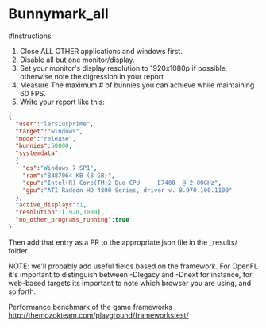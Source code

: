 # Bunnymark_all

#Instructions

1. Close ALL OTHER applications and windows first.
2. Disable all but one monitor/display.
3. Set your monitor's display resolution to 1920x1080p if possible, otherwise note the digression in your report
4. Measure The maximum # of bunnies you can achieve while maintaining 60 FPS.
5. Write your report like this:

```json
{
  "user":"larsiusprime",
  "target":"windows",
  "mode":"release",
  "bunnies":50000,
  "systemdata":
  {
    "os":"Windows 7 SP1",
    "ram":"8387064 KB (8 GB)",
    "cpu":"Intel(R) Core(TM)2 Duo CPU     E7400  @ 2.80GHz",
    "gpu":"ATI Radeon HD 4800 Series, driver v. 8.970.100.1100"
  },
  "active_displays":1,
  "resolution":[1920,1080],
  "no_other_programs_running":true
}
```

Then add that entry as a PR to the appropriate json file in the _results/ folder.

NOTE: we'll probably add useful fields based on the framework. For OpenFL it's
important to distinguish between -Dlegacy and -Dnext for instance, for web-based
targets its important to note which browser you are using, and so forth.


Performance benchmark of the game frameworks
http://themozokteam.com/playground/frameworkstest/


